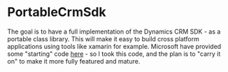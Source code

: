 # PortableCrmSdk

The goal is to have a full implementation of the Dynamics CRM SDK - as a portable class library. This will make it easy to build cross platform applications using tools like xamarin for example.
Microsoft have provided some "starting" code [here](https://code.msdn.microsoft.com/Mobile-Development-Helper-3213e2e6/view/SourceCode#content) - so I took this code, and the plan is to "carry it on" to make it more fully featured and mature.
